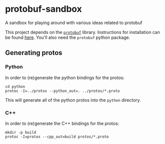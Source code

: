 # protobuf-sandbox
A sandbox for playing around with various ideas related to protobuf

This project depends on the [`protobuf`](https://developers.google.com/protocol-buffers) library.
Instructions for installation can be found [here](https://github.com/protocolbuffers/protobuf).
You'll also need the `protobuf` python package.

## Generating protos

### Python

In order to (re)generate the python bindings for the protos:

```
cd python
protoc -I=../protos --python_out=. ../protos/*.proto
```

This will generate all of the python protos into the `python` directory.

### C++

In order to (re)generate the C++ bindings for the protos:

```
mkdir -p build
protoc -I=protos --cpp_out=build protos/*.proto
```
